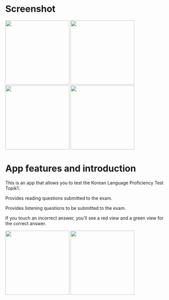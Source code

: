 # Screenshot

<img src="https://github.com/user-attachments/assets/a59afd14-6161-4fbd-925a-6344673530bd" width="200" />
<img src="https://github.com/user-attachments/assets/f4b4dad8-22fb-4412-b13a-31ca062c0b7d" width="200" />
<img src="https://github.com/user-attachments/assets/7ace30a3-3c0b-45dd-a803-e8647dfd145b" width="200" />
<img src="https://github.com/user-attachments/assets/66004b48-c4ed-46a0-825c-e13496302c6d" width="200" />

# App features and introduction

This is an app that allows you to test the Korean Language Proficiency Test Topik1.

Provides reading questions submitted to the exam.

Provides listening questions to be submitted to the exam.

If you touch an incorrect answer, you'll see a red view and a green view for the correct answer.

<img src="https://github.com/user-attachments/assets/eb08960f-158e-4c20-8325-d77ec9a526f3" width="200" />
<img src="https://github.com/user-attachments/assets/f5362640-6333-4503-8145-4247035dd755" width="200" />
